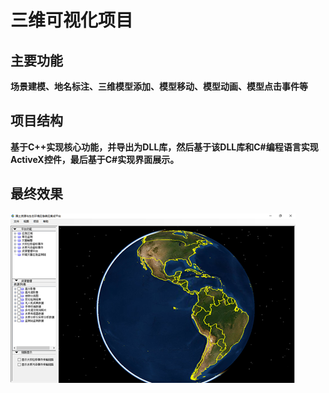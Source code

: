 # 三维可视化项目

## 主要功能
**场景建模、地名标注、三维模型添加、模型移动、模型动画、模型点击事件等**

## 项目结构
**基于C++实现核心功能，并导出为DLL库，然后基于该DLL库和C#编程语言实现ActiveX控件，最后基于C#实现界面展示。**

## 最终效果
![add image](https://github.com/cchangcs/3D-Visualization/blob/master/show.png)
